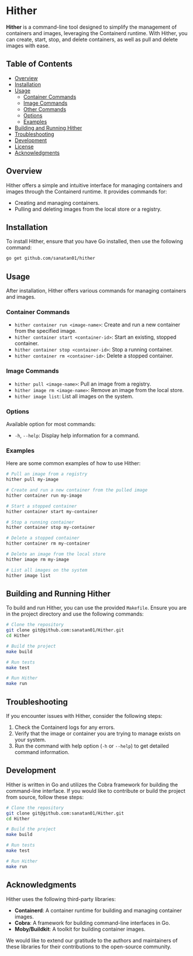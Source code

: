 
# Hither

**Hither** is a command-line tool designed to simplify the management of containers and images, leveraging the Containerd runtime. With Hither, you can create, start, stop, and delete containers, as well as pull and delete images with ease.

## Table of Contents
- [Overview](#overview)
- [Installation](#installation)
- [Usage](#usage)
  - [Container Commands](#container-commands)
  - [Image Commands](#image-commands)
  - [Other Commands](#other-commands)
  - [Options](#options)
  - [Examples](#examples)
- [Building and Running Hither](#building-and-running-hither)
- [Troubleshooting](#troubleshooting)
- [Development](#development)
- [License](#license)
- [Acknowledgments](#acknowledgments)

## Overview

Hither offers a simple and intuitive interface for managing containers and images through the Containerd runtime. It provides commands for:
- Creating and managing containers.
- Pulling and deleting images from the local store or a registry.

## Installation

To install Hither, ensure that you have Go installed, then use the following command:

```bash
go get github.com/sanatan01/hither
```

## Usage

After installation, Hither offers various commands for managing containers and images.

### Container Commands

- `hither container run <image-name>`: Create and run a new container from the specified image.
- `hither container start <container-id>`: Start an existing, stopped container.
- `hither container stop <container-id>`: Stop a running container.
- `hither container rm <container-id>`: Delete a stopped container.

### Image Commands

- `hither pull <image-name>`: Pull an image from a registry.
- `hither image rm <image-name>`: Remove an image from the local store.
- `hither image list`: List all images on the system.

### Options

Available option for most commands:
- `-h`, `--help`: Display help information for a command.

### Examples

Here are some common examples of how to use Hither:

```bash
# Pull an image from a registry
hither pull my-image

# Create and run a new container from the pulled image
hither container run my-image

# Start a stopped container
hither container start my-container

# Stop a running container
hither container stop my-container

# Delete a stopped container
hither container rm my-container

# Delete an image from the local store
hither image rm my-image

# List all images on the system
hither image list

```

## Building and Running Hither

To build and run Hither, you can use the provided `Makefile`. Ensure you are in the project directory and use the following commands:

```bash
# Clone the repository
git clone git@github.com:sanatan01/Hither.git
cd Hither

# Build the project
make build

# Run tests
make test

# Run Hither
make run
```

## Troubleshooting

If you encounter issues with Hither, consider the following steps:

1. Check the Containerd logs for any errors.
2. Verify that the image or container you are trying to manage exists on your system.
3. Run the command with help option (`-h` or `--help`) to get detailed command information.

## Development

Hither is written in Go and utilizes the Cobra framework for building the command-line interface. If you would like to contribute or build the project from source, follow these steps:

```bash
# Clone the repository
git clone git@github.com:sanatan01/Hither.git
cd Hither

# Build the project
make build

# Run tests
make test

# Run Hither
make run
```

## Acknowledgments

Hither uses the following third-party libraries:
- **Containerd**: A container runtime for building and managing container images.
- **Cobra**: A framework for building command-line interfaces in Go.
- **Moby/Buildkit**: A toolkit for building container images.

We would like to extend our gratitude to the authors and maintainers of these libraries for their contributions to the open-source community.

